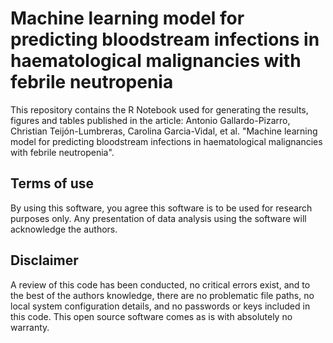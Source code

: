 # Machine learning model for predicting bloodstream infections in haematological malignancies with febrile neutropenia

This repository contains the R Notebook used for generating the results, figures and tables published in the article: Antonio Gallardo-Pizarro, Christian Teijón-Lumbreras, Carolina Garcia-Vidal, et al. "Machine learning model for predicting bloodstream infections in haematological malignancies with febrile neutropenia".

## Terms of use

By using this software, you agree this software is to be used for research purposes only. Any presentation of data analysis using the software will acknowledge the authors.

## Disclaimer

A review of this code has been conducted, no critical errors exist, and to the best of the authors knowledge, there are no problematic file paths, no local system configuration details, and no passwords or keys included in this code. This open source software comes as is with absolutely no warranty.